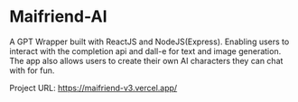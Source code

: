 # Maifriend-AI
A GPT Wrapper built with ReactJS and NodeJS(Express). Enabling users to interact with the completion api and dall-e for text and image generation. The app also allows users to create their own AI characters they can chat with for fun.

Project URL: https://maifriend-v3.vercel.app/
